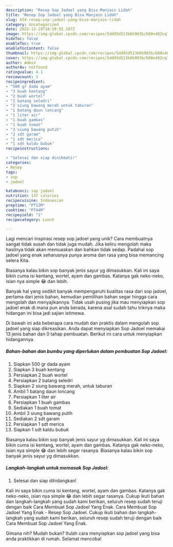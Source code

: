 ```yaml
---
description: "Resep Sop Jadoel yang Bisa Manjain Lidah"
title: "Resep Sop Jadoel yang Bisa Manjain Lidah"
slug: 654-resep-sop-jadoel-yang-bisa-manjain-lidah
category: Uncategorized
date: 2022-12-19T18:59:55.187Z
image: https://img-global.cpcdn.com/recipes/5dd95d513b6b903b/680x482cq70/sop-jadoel-foto-resep-utama.jpg
hideToc: false
enableToc: true
enableTocContent: false
thumbnail: https://img-global.cpcdn.com/recipes/5dd95d513b6b903b/680x482cq70/sop-jadoel-foto-resep-utama.jpg
cover: https://img-global.cpcdn.com/recipes/5dd95d513b6b903b/680x482cq70/sop-jadoel-foto-resep-utama.jpg
author: Admin
authorAv: notfound
ratingvalue: 4.1
reviewcount: 3
recipeingredient:
- "500 gr dada ayam"
- "3 buah kentang"
- "2 buah wortel"
- "2 batang seledri"
- "2 siung bawang merah untuk taburan"
- "1 batang daun loncang"
- "1 liter air"
- "1 buah gambas"
- "1 buah tomat"
- "3 siung bawang putih"
- "2 sdt garam"
- "1 sdt merica"
- "1 sdt kaldu bubuk"
recipeinstructions:

- "Selesai dan siap dinikmati!"
categories:
- Resep
tags:
- sop
- jadoel

katakunci: sop jadoel 
nutrition: 137 calories
recipecuisine: Indonesian
preptime: "PT12M"
cooktime: "PT44M"
recipeyield: "1"
recipecategory: Lunch

---
```





Lagi mencari inspirasi resep sop jadoel yang unik? Cara membuatnya sangat tidak susah dan tidak juga mudah. Jika keliru mengolah maka hasilnya tidak akan memuaskan dan bahkan tidak sedap. Padahal sop jadoel yang enak seharusnya punya aroma dan rasa yang bisa memancing selera Kita.





Biasanya kalau bikin sop banyak jenis sayur yg dimasukkan. Kali ini saya bikin cuma isi kentang, wortel, ayam dan gambas. Katanya gak neko-neko, isian nya simple 😂 dan lebih.

Banyak hal yang sedikit banyak mempengaruhi kualitas rasa dari sop jadoel, pertama dari jenis bahan, kemudian pemilihan bahan segar hingga cara mengolah dan menyajikannya. Tidak usah pusing jika mau menyiapkan sop jadoel enak di mana pun anda berada, karena asal sudah tahu triknya maka hidangan ini bisa jadi sajian istimewa.






Di bawah ini ada beberapa cara mudah dan praktis dalam mengolah sop jadoel yang siap dikreasikan. Anda dapat menyiapkan Sop Jadoel memakai 13 jenis bahan dan 0 tahap pembuatan. Berikut ini cara untuk menyiapkan hidangannya.

<!--inarticleads1-->

##### Bahan-bahan dan bumbu yang diperlukan dalam pembuatan Sop Jadoel:

1. Siapkan 500 gr dada ayam
1. Siapkan 3 buah kentang
1. Persiapkan 2 buah wortel
1. Persiapkan 2 batang seledri
1. Siapkan 2 siung bawang merah, untuk taburan
1. Ambil 1 batang daun loncang
1. Persiapkan 1 liter air
1. Persiapkan 1 buah gambas
1. Sediakan 1 buah tomat
1. Ambil 3 siung bawang putih
1. Sediakan 2 sdt garam
1. Persiapkan 1 sdt merica
1. Siapkan 1 sdt kaldu bubuk


Biasanya kalau bikin sop banyak jenis sayur yg dimasukkan. Kali ini saya bikin cuma isi kentang, wortel, ayam dan gambas. Katanya gak neko-neko, isian nya simple 😂 dan lebih segar rasanya. Biasanya kalau bikin sop banyak jenis sayur yg dimasukkan. 

<!--inarticleads2-->

##### Langkah-langkah untuk memasak Sop Jadoel:


1. Selesai dan siap dihidangkan!

Kali ini saya bikin cuma isi kentang, wortel, ayam dan gambas. Katanya gak neko-neko, isian nya simple 😂 dan lebih segar rasanya. Cukup ikuti bahan dan langkah-langkah yang sudah kami berikan, seluruh resep sudah teruji dengan baik Cara Membuat Sop Jadoel Yang Enak. Cara Membuat Sop Jadoel Yang Enak - Resep Sop Jadoel. Cukup ikuti bahan dan langkah-langkah yang sudah kami berikan, seluruh resep sudah teruji dengan baik Cara Membuat Sop Jadoel Yang Enak. 

Gimana nih? Mudah bukan? Itulah cara menyiapkan sop jadoel yang bisa anda praktikkan di rumah. Selamat mencoba!
